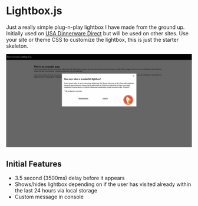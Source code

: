 # Lightbox.js

Just a really simple plug-n-play lightbox I have made from the ground up.  Initially used on <a href="https://usadinnerwaredirect.com" target="_blank" rel="noopener">USA Dinnerware Direct</a> but will be used on other sites. Use your site or theme CSS to customize the lightbox, this is just the starter skeleton.  

<img src="assets/lightbox.png" alt="A really simple lightbox for my custom coding projects.">

## Initial Features
<ul>
    <li> 3.5 second (3500ms) delay before it appears </li>
    <li> Shows/hides lightbox depending on if the user has visited already within the last 24 hours via local storage </li>
    <li> Custom message in console </li>
</ul>